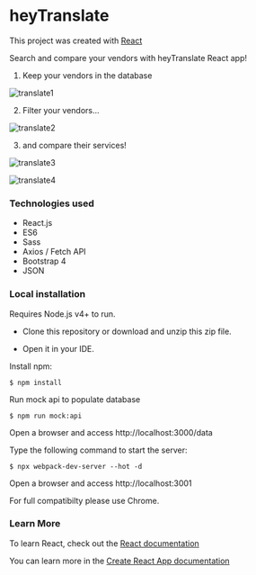 # heyTranslate


This project was created with [React](https://reactjs.org/)

Search and compare your vendors with heyTranslate React app!

1. Keep your vendors in the database

![translate1](https://user-images.githubusercontent.com/43447293/68397191-0ed61780-0173-11ea-94cc-b792a66be73a.JPG)

2. Filter your vendors...

![translate2](https://user-images.githubusercontent.com/43447293/68397326-4ba20e80-0173-11ea-9d70-405d52146160.JPG)

3. and compare their services!

![translate3](https://user-images.githubusercontent.com/43447293/68397798-07633e00-0174-11ea-808d-316099b9a1f8.JPG)

![translate4](https://user-images.githubusercontent.com/43447293/68397439-7db37080-0173-11ea-938b-fb9b501b5457.JPG)

### Technologies used

* React.js
* ES6
* Sass
* Axios / Fetch API
* Bootstrap 4
* JSON


### Local installation

Requires Node.js v4+ to run.


* Clone this repository or download and unzip this zip file.

* Open it in your IDE.

Install npm:

```
$ npm install
```

Run mock api to populate database

```
$ npm run mock:api
```
Open a browser and access http://localhost:3000/data


Type the following command to start the server:

```
$ npx webpack-dev-server --hot -d
```

Open a browser and access http://localhost:3001

For full compatibilty please use Chrome.

### Learn More

To learn React, check out the [React documentation](https://reactjs.org/)

You can learn more in the [Create React App documentation](https://create-react-app.dev/docs/getting-started)
